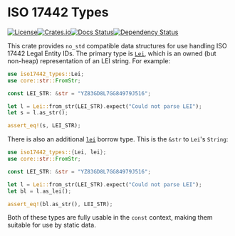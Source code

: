 # ISO 17442 Types

[![License][license-image]][license-link]<!--
-->[![Crates.io][crate-image]][crate-link]<!--
-->[![Docs Status][docs-image]][docs-link]<!--
-->[![Dependency Status][deps-image]][deps-link]

This crate provides `no_std` compatible data structures for use handling ISO 17442 Legal Entity IDs. The primary type is [`Lei`](crate::Lei), which is an owned (but non-heap) representation of an LEI string. For example:

```rust
use iso17442_types::Lei;
use core::str::FromStr;

const LEI_STR: &str = "YZ83GD8L7GG84979J516";

let l = Lei::from_str(LEI_STR).expect("Could not parse LEI");
let s = l.as_str();

assert_eq!(s, LEI_STR);
```

There is also an additional [`lei`](crate::lei) borrow type. This is the `&str` to `Lei`'s `String`:

```rust
use iso17442_types::{Lei, lei};
use core::str::FromStr;

const LEI_STR: &str = "YZ83GD8L7GG84979J516";

let l = Lei::from_str(LEI_STR).expect("Could not parse LEI");
let bl = l.as_lei();

assert_eq!(bl.as_str(), LEI_STR);
```

Both of these types are fully usable in the `const` context, making them suitable for use by static data.

[license-link]: ../LICENSE
[license-image]: https://img.shields.io/github/license/jcape/iso17442?style=flat-square
[crate-image]: https://img.shields.io/crates/v/iso17442-types.svg?style=flat-square
[crate-link]: https://crates.io/crates/iso17442-types
[docs-image]: https://img.shields.io/docsrs/iso17442-types?style=flat-square
[docs-link]: https://docs.rs/crate/iso17442-types
[deps-image]: https://deps.rs/crate/iso17442-types/0.1.0/status.svg?style=flat-square
[deps-link]: https://deps.rs/crate/iso17442-types/0.1.0
